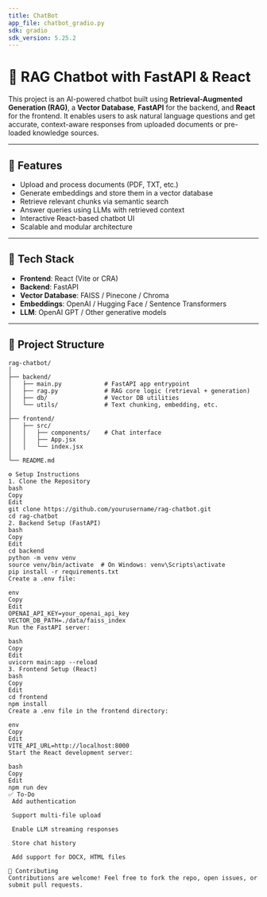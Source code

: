 ```yaml
---
title: ChatBot
app_file: chatbot_gradio.py
sdk: gradio
sdk_version: 5.25.2
---
```


# 🧠 RAG Chatbot with FastAPI & React

This project is an AI-powered chatbot built using **Retrieval-Augmented Generation (RAG)**, a **Vector Database**, **FastAPI** for the backend, and **React** for the frontend. It enables users to ask natural language questions and get accurate, context-aware responses from uploaded documents or pre-loaded knowledge sources.

---

## 🚀 Features

- Upload and process documents (PDF, TXT, etc.)
- Generate embeddings and store them in a vector database
- Retrieve relevant chunks via semantic search
- Answer queries using LLMs with retrieved context
- Interactive React-based chatbot UI
- Scalable and modular architecture

---

## 🧱 Tech Stack

- **Frontend**: React (Vite or CRA)
- **Backend**: FastAPI
- **Vector Database**: FAISS / Pinecone / Chroma
- **Embeddings**: OpenAI / Hugging Face / Sentence Transformers
- **LLM**: OpenAI GPT / Other generative models

---

## 📁 Project Structure

```plaintext
rag-chatbot/
│
├── backend/
│   ├── main.py            # FastAPI app entrypoint
│   ├── rag.py             # RAG core logic (retrieval + generation)
│   ├── db/                # Vector DB utilities
│   └── utils/             # Text chunking, embedding, etc.
│
├── frontend/
│   ├── src/
│   │   ├── components/    # Chat interface
│   │   ├── App.jsx
│   │   └── index.jsx
│
└── README.md

⚙️ Setup Instructions
1. Clone the Repository
bash
Copy
Edit
git clone https://github.com/yourusername/rag-chatbot.git
cd rag-chatbot
2. Backend Setup (FastAPI)
bash
Copy
Edit
cd backend
python -m venv venv
source venv/bin/activate  # On Windows: venv\Scripts\activate
pip install -r requirements.txt
Create a .env file:

env
Copy
Edit
OPENAI_API_KEY=your_openai_api_key
VECTOR_DB_PATH=./data/faiss_index
Run the FastAPI server:

bash
Copy
Edit
uvicorn main:app --reload
3. Frontend Setup (React)
bash
Copy
Edit
cd frontend
npm install
Create a .env file in the frontend directory:

env
Copy
Edit
VITE_API_URL=http://localhost:8000
Start the React development server:

bash
Copy
Edit
npm run dev
✅ To-Do
 Add authentication

 Support multi-file upload

 Enable LLM streaming responses

 Store chat history

 Add support for DOCX, HTML files

🤝 Contributing
Contributions are welcome! Feel free to fork the repo, open issues, or submit pull requests.
